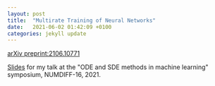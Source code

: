 ```yaml
---
layout: post
title:  "Multirate Training of Neural Networks"
date:   2021-06-02 01:42:09 +0100
categories: jekyll update
---
```



[arXiv preprint:2106.10771](https://arxiv.org/abs/2106.10771)

[Slides]({{TiffanyVlaar.github.io}}/slides/Multirate_Numdiff.pdf) for my talk at the "ODE and SDE methods in machine learning" symposium, NUMDIFF-16, 2021.

